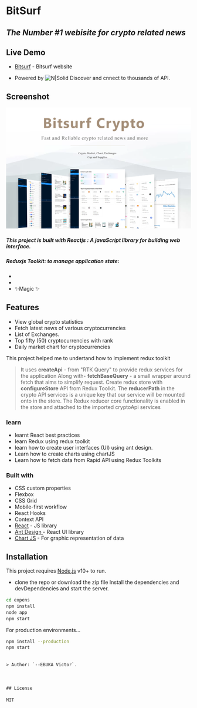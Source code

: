 # BitSurf

## _The Number #1 webisite for crypto related news_

## Live Demo

- [Bitsurf](https://bitsurf.netlify.app/) - Bitsurf website

- Powered by
  ![N|Solid](https://breakline.org/wp-content/uploads/2020/12/RapidAPI-logo-blue-1.png)
  Discover and cnnect to thousands of API.

## Screenshot

![](./bitsurfsite.png)

##### This project is built with Reactjs : _A javaScript library for building web interface_.

##### Reduxjs Toolkit: _to manage application state:_

-
-
- ✨Magic ✨

## Features

- View global crypto statistics
- Fetch latest news of various cryptocurrencies
- List of Exchanges.
- Top fifty (50) cryptocurrencies with rank
- Daily market chart for cryptocurrencies

This project helped me to undertand how to implement redux toolkit

> It uses **createApi** - from "RTK Query" to provide redux services for the application
> Along with- **fetchBaseQuery** - a small wrapper around fetch that aims to simplify request.
> Create redux store with **configureStore** API from Redux Toolkit.
> The **reducerPath** in the crypto API services is a unique key that our service will be mounted onto in the store.
> The Redux reducer core functionality is enabled in the store and attached to the imported cryptoApi services

### learn

- learnt React best practices
- learn Redux using redux toolkit
- learn how to create user interfaces (UI) using ant design.
- Learn how to create charts using chartJS
- Learn how to fetch data from Rapid API using Redux Toolkits

### Built with

- CSS custom properties
- Flexbox
- CSS Grid
- Mobile-first workflow
- React Hooks
- Context API
- [React](https://reactjs.org/) - JS library
- [Ant Design ](https://antd.com/) - React UI library
- [Chart JS](https://styled-components.com/) - For graphic representation of data

## Installation

This project requires [Node.js](https://nodejs.org/) v10+ to run.

- clone the repo or download the zip file
  Install the dependencies and devDependencies and start the server.

```sh
cd expens
npm install
node app
npm start
```

For production environments...

```sh
npm install --production
npm start
```

```

> Author: `--EBUKA Victor`.



## License

MIT


```
